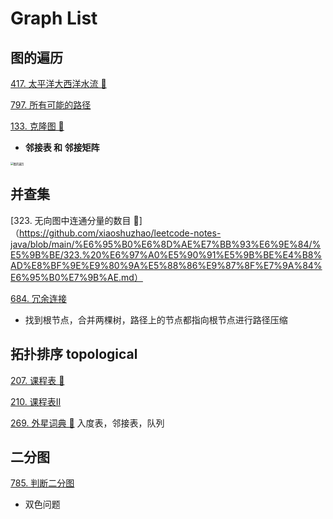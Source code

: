 # Graph List



## 图的遍历

[417. 太平洋大西洋水流 🌲](https://github.com/xiaoshuzhao/leetcode-notes-java/blob/main/%E6%95%B0%E6%8D%AE%E7%BB%93%E6%9E%84/%E5%9B%BE/417.%20%E5%A4%AA%E5%B9%B3%E6%B4%8B%E5%A4%A7%E8%A5%BF%E6%B4%8B%E6%B0%B4%E6%B5%81.md)

[797. 所有可能的路径](https://github.com/xiaoshuzhao/leetcode-notes-java/blob/main/%E6%95%B0%E6%8D%AE%E7%BB%93%E6%9E%84/%E5%9B%BE/797.%20%E6%89%80%E6%9C%89%E5%8F%AF%E8%83%BD%E7%9A%84%E8%B7%AF%E5%BE%84.md)

[133. 克隆图 🌲](https://github.com/xiaoshuzhao/leetcode-notes-java/blob/main/%E6%95%B0%E6%8D%AE%E7%BB%93%E6%9E%84/%E5%9B%BE/133.%20%E5%85%8B%E9%9A%86%E5%9B%BE.md)

- **邻接表 和 邻接矩阵**

<img src="/Users/sugar/Documents/leetcode/pic/图的遍历.png" alt="图的遍历" style="zoom:30%;" />



## 并查集

[323. 无向图中连通分量的数目 🌲]（https://github.com/xiaoshuzhao/leetcode-notes-java/blob/main/%E6%95%B0%E6%8D%AE%E7%BB%93%E6%9E%84/%E5%9B%BE/323.%20%E6%97%A0%E5%90%91%E5%9B%BE%E4%B8%AD%E8%BF%9E%E9%80%9A%E5%88%86%E9%87%8F%E7%9A%84%E6%95%B0%E7%9B%AE.md）

[684. 冗余连接](https://github.com/xiaoshuzhao/leetcode-notes-java/blob/main/%E6%95%B0%E6%8D%AE%E7%BB%93%E6%9E%84/%E5%9B%BE/684.%20%E5%86%97%E4%BD%99%E8%BF%9E%E6%8E%A5.md)

- 找到根节点，合并两棵树，路径上的节点都指向根节点进行路径压缩



## 拓扑排序 topological

[207. 课程表 🌲](https://github.com/xiaoshuzhao/leetcode-notes-java/blob/main/%E6%95%B0%E6%8D%AE%E7%BB%93%E6%9E%84/%E5%9B%BE/207.%20%E8%AF%BE%E7%A8%8B%E8%A1%A8.md)

[210. 课程表II](https://github.com/xiaoshuzhao/leetcode-notes-java/blob/main/%E6%95%B0%E6%8D%AE%E7%BB%93%E6%9E%84/%E5%9B%BE/210.%20%E8%AF%BE%E7%A8%8B%E8%A1%A8II.md)

[269. 外星词典 🌲](https://github.com/xiaoshuzhao/leetcode-notes-java/blob/main/%E6%95%B0%E6%8D%AE%E7%BB%93%E6%9E%84/%E5%9B%BE/269.%20%E5%A4%96%E6%98%9F%E8%AF%8D%E5%85%B8.md)
入度表，邻接表，队列





## 二分图

[785. 判断二分图](https://github.com/xiaoshuzhao/leetcode-notes-java/blob/main/%E6%95%B0%E6%8D%AE%E7%BB%93%E6%9E%84/%E5%9B%BE/785.%20%E5%88%A4%E6%96%AD%E4%BA%8C%E5%88%86%E5%9B%BE.md)



- 双色问题

